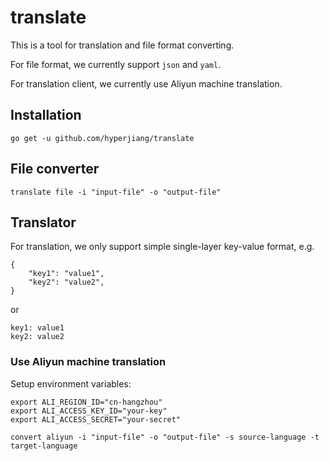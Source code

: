 # translate

This is a tool for translation and file format converting.

For file format, we currently support `json` and `yaml`.

For translation client, we currently use Aliyun machine translation.

## Installation

```
go get -u github.com/hyperjiang/translate
```

## File converter

```
translate file -i "input-file" -o "output-file"
```

## Translator

For translation, we only support simple single-layer key-value format, e.g.

```
{
    "key1": "value1",
    "key2": "value2",
}
```

or

```
key1: value1
key2: value2
```

### Use Aliyun machine translation

Setup environment variables:

```
export ALI_REGION_ID="cn-hangzhou"
export ALI_ACCESS_KEY_ID="your-key"
export ALI_ACCESS_SECRET="your-secret"
```

```
convert aliyun -i "input-file" -o "output-file" -s source-language -t target-language
```
